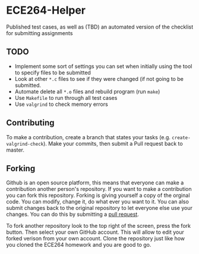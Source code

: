 # ECE264-Helper
Published test cases, as well as (TBD) an automated version of the checklist for submitting assignments

## TODO
* Implement some sort of settings you can set when initially using the tool to specify files to be submitted
* Look at other `*.c` files to see if they were changed (if not going to be submitted.
* Automate delete all `*.o` files and rebuild program (run `make`)
* Use `Makefile` to run through all test cases
* Use `valgrind` to check memory errors

## Contributing
To make a contribution, create a branch that states your tasks (e.g. `create-valgrind-check`). Make your commits, then submit a Pull request back to master.

## Forking 
Github is an open source platform, this means that everyone can make a contribution another person's repository. If you want to make a contribution you can fork this repository. Forking is giving yourself a copy of the orginal code. You can modify, change it, do what ever you want to it. You can also submit changes back to the original repository to let everyone else use your changes. You can do this by submitting a [pull request](https://help.github.com/articles/creating-a-pull-request-from-a-fork/).

To fork another repository look to the top right of the screen, press the fork button. Then select your own GitHub account. This will allow to edit your forked verison from your own account. Clone the repository just like how you cloned the ECE264 homework and you are good to go.
